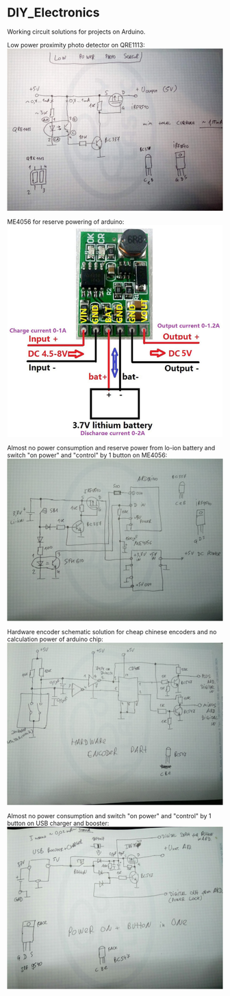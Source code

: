 # DIY_Electronics
Working circuit solutions for projects on Arduino.

Low power proximity photo detector on QRE1113:
![alt text](https://github.com/EgorichKiev/DIY_Electronics/blob/master/DSC_6026.JPG)

ME4056 for reserve powering of arduino:
![alt text](https://github.com/EgorichKiev/DIY_Electronics/blob/master/ME4056.jpg)

Almost no power consumption and reserve power from lo-ion battery and switch "on power" and "control" by 1 button on ME4056:
![alt text](https://github.com/EgorichKiev/DIY_Electronics/blob/master/DSC_6029.JPG)

Hardware encoder schematic solution for cheap chinese encoders and no calculation power of arduino chip:
![alt text](https://github.com/EgorichKiev/DIY_Electronics/blob/master/DSC_6030.JPG)

Almost no power consumption and switch "on power" and "control" by 1 button on USB charger and booster:
![alt text](https://github.com/EgorichKiev/DIY_Electronics/blob/master/_20190217_194517.JPG)
